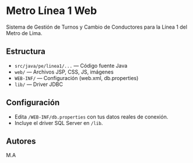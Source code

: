 # Metro Línea 1 Web

Sistema de Gestión de Turnos y Cambio de Conductores para la Línea 1 del Metro de Lima.

## Estructura

- `src/java/pe/linea1/...`  — Código fuente Java
- `web/` — Archivos JSP, CSS, JS, imágenes
- `WEB-INF/` — Configuración (web.xml, db.properties)
- `lib/` — Driver JDBC

## Configuración

- Edita `/WEB-INF/db.properties` con tus datos reales de conexión.
- Incluye el driver SQL Server en `/lib`.

## Autores
 M.A

